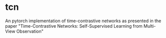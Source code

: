 # tcn
An pytorch implementation of time-contrastive networks as presented in the paper "Time-Contrastive Networks: Self-Supervised Learning from Multi-View Observation"
